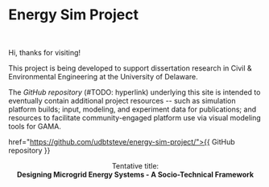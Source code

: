 # Energy Sim Project
<br>

Hi, thanks for visiting!

This project is being developed to support dissertation research in Civil &amp; Environmental Engineering at the University of Delaware.

The _GitHub repository_ (#TODO: hyperlink) underlying this site is intended to eventually contain additional project resources -- such as simulation platform builds; input, modeling, and experiment data for publications; and resources to facilitate community-engaged platform use via visual modeling tools for GAMA.

<a>href="https://github.com/udbtsteve/energy-sim-project/">{{ GitHub repository }}</a>

<center>
  Tentative title:
  <br>
  
  <strong>
    Designing Microgrid Energy Systems - A Socio-Technical Framework
  </strong>
</center>
